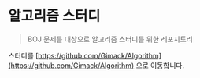 



# 알고리즘 스터디

> BOJ 문제를 대상으로 알고리즘 스터디를 위한 레포지토리

스터디를 [https://github.com/Gimack/Algorithm](https://github.com/Gimack/Algorithm) 으로 이동합니다.

